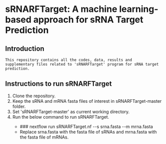 # sRNARFTarget: A machine learning-based approach for sRNA Target Prediction #
  
  ## Introduction

    This repository contains all the codes, data, results and supplementary files related to 'sRNARFTarget' program for sRNA target prediction.
  
  ## Instructions to run sRNARFTarget
   <ol>
    <li>Clone the repository.</li>
    <li>Keep the sRNA and mRNA fasta files of interest in sRNARFTarget-master folder.</li>
    <li>Set 'sRNARFTarget-master' as current working directory.</li>
    <li>Run the below command to run sRNARFTarget.</li>
      <ul>
      <li> ### nextflow run sRNARFTarget.nf --s srna.fasta --m mrna.fasta </li>
      <li>Replace srna.fasta with the fasta file of sRNAs and mrna.fasta with the fasta file of mRNAs.</li>
      </ul>
   </ol>
    
